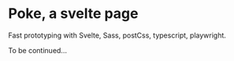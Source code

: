 # Poke, a svelte page

Fast prototyping with Svelte, Sass, postCss, typescript, playwright.

To be continued...
